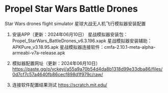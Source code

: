 # Propel Star Wars Battle Drones
Star Wars drones flight simulator
星球大战无人机飞行模拟器安装配置

1. 安装APP（更新：2024年06月10日）
星战模拟器安装包：Propel_StarWars_BattleDrones_v6.3.196.xapk
星战模拟器安装辅助：APKPure_v3.18.95.apk
星战模拟器连接软件：cmfa-2.10.1-meta-alpha-armeabi-v7a-release.apk

3. 模拟器配置网址（更新：2024年06月10日）
https://paste.gg/p/yckeyi/a55a9a70b54d4da8b1318d99e33dba86/files/0d7cf7c57a4640fb86cecf898d1f979c/raw/

5. 连接软件配置结果测试
https://scratch.mit.edu/
